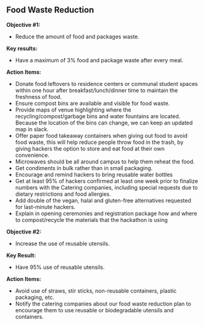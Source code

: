 ## Food Waste Reduction

**Objective #1:**
- Reduce the amount of food and packages waste.

**Key results:**
- Have a maximum of 3% food and package waste after every meal.

**Action Items:**
- Donate food leftovers to residence centers or communal student spaces within one hour after breakfast/lunch/dinner time to maintain the freshness of food.
- Ensure compost bins are available and visible for food waste.
- Provide maps of venue highlighting where the recycling/compost/garbage bins and water fountains are located. Because the location of the bins can change, we can keep an updated map in slack.
- Offer paper food takeaway containers when giving out food to avoid food waste, this will help reduce people throw food in the trash, by giving hackers the option to store and eat food at their own convenience.
- Microwaves should be all around campus to help them reheat the food.
- Get condiments in bulk rather than in small packaging.
- Encourage and remind hackers to bring reusable water bottles
- Get at least 95% of hackers confirmed at least one week prior to finalize numbers with the Catering companies, including special requests due to dietary restrictions and food allergies.
- Add double of the vegan, halal and gluten-free alternatives requested for last-minute hackers.
- Explain in opening ceremonies and registration package how and where to compost/recycle the materials that the hackathon is using



**Objective #2:**
- Increase the use of reusable utensils.

**Key Result:**
- Have 95% use of reusable utensils.

**Action Items:**
- Avoid use of straws, stir sticks, non-reusable containers, plastic packaging, etc.
- Notify the catering companies about our food waste reduction plan to encourage them to use reusable or biodegradable utensils and containers.
